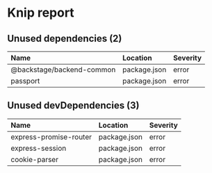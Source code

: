 # Knip report

## Unused dependencies (2)

| Name                      | Location     | Severity |
| :------------------------ | :----------- | :------- |
| @backstage/backend-common | package.json | error    |
| passport                  | package.json | error    |

## Unused devDependencies (3)

| Name                   | Location     | Severity |
| :--------------------- | :----------- | :------- |
| express-promise-router | package.json | error    |
| express-session        | package.json | error    |
| cookie-parser          | package.json | error    |

